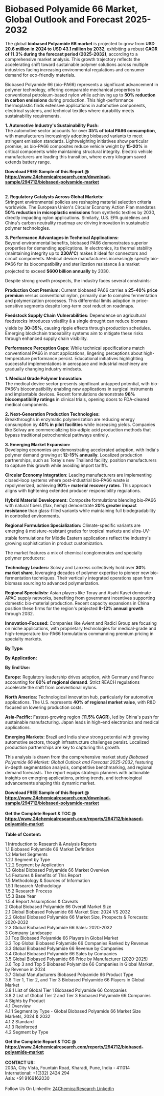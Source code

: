<h1>Biobased Polyamide 66 Market, Global Outlook and Forecast 2025-2032</h1><p>The global <strong>biobased Polyamide 66 market</strong> is projected to grow from <strong>USD 20.6 million in 2024 to USD 43.1 million by 2032</strong>, exhibiting a robust <strong>CAGR of 11.3% during the forecast period (2025-2032)</strong>, according to a comprehensive market analysis. This growth trajectory reflects the accelerating shift toward sustainable polymer solutions across multiple industries facing increasing environmental regulations and consumer demand for eco-friendly materials.</p><p>Biobased Polyamide 66 (bio-PA66) represents a significant advancement in polymer technology, offering comparable mechanical properties to conventional petroleum-based nylon while achieving up to <strong>50% reduction in carbon emissions</strong> during production. This high-performance thermoplastic finds extensive applications in automotive components, electrical systems, and technical textiles where durability meets sustainability requirements.</p><p><strong>1. Automotive Industry's Sustainability Push:</strong><br>
The automotive sector accounts for over <strong>35% of total PA66 consumption</strong>, with manufacturers increasingly adopting biobased variants to meet stringent emission standards. Lightweighting initiatives show particular promise, as bio-PA66 composites reduce vehicle weight by <strong>15-20%</strong> in critical components while maintaining structural integrity. Electric vehicle manufacturers are leading this transition, where every kilogram saved extends battery range.</p><div><b>Download FREE Sample of this Report @ 
            <a href="https://www.24chemicalresearch.com/download-sample/294712/biobased-polyamide-market">
            https://www.24chemicalresearch.com/download-sample/294712/biobased-polyamide-market</a></b></div><br><p><strong>2. Regulatory Catalysts Across Global Markets:</strong><br>
Stringent environmental policies are reshaping material selection criteria worldwide. The European Union's Circular Economy Action Plan mandates <strong>50% reduction in microplastic emissions</strong> from synthetic textiles by 2030, directly impacting nylon applications. Similarly, U.S. EPA guidelines and China's carbon neutrality roadmap are driving innovation in sustainable polymer technologies.</p><p><strong>3. Performance Advantages in Technical Applications:</strong><br>
Beyond environmental benefits, biobased PA66 demonstrates superior properties for demanding applications. In electronics, its thermal stability (maintaining integrity up to <strong>230Â°C</strong>) makes it ideal for connectors and circuit components. Medical device manufacturers increasingly specify bio-PA66 for its biocompatibility and sterilization resistance â a market projected to exceed <strong>$600 billion annually</strong> by 2030.</p><p>Despite strong growth prospects, the industry faces several constraints:</p><p><strong>Production Cost Premium:</strong> Current biobased PA66 carries a <strong>25-40% price premium</strong> versus conventional nylon, primarily due to complex fermentation and polymerization processes. This differential limits adoption in price-sensitive segments despite long-term cost reduction roadmaps.</p><p><strong>Feedstock Supply Chain Vulnerabilities:</strong> Dependence on agricultural feedstocks introduces volatility â a single drought can reduce biomass yields by <strong>30-35%</strong>, causing ripple effects through production schedules. Emerging blockchain traceability systems aim to mitigate these risks through enhanced supply chain visibility.</p><p><strong>Performance Perception Gaps:</strong> While technical specifications match conventional PA66 in most applications, lingering perceptions about high-temperature performance persist. Educational initiatives highlighting successful implementations in aerospace and industrial machinery are gradually changing industry mindsets.</p><p><strong>1. Medical Grade Polymer Innovation:</strong><br>
The medical device sector presents significant untapped potential, with bio-PA66's biocompatibility enabling new applications in surgical instruments and implantable devices. Recent formulations demonstrate <strong>98% biocompatibility ratings</strong> in clinical trials, opening doors to FDA-cleared medical components.</p><p><strong>2. Next-Generation Production Technologies:</strong><br>
Breakthroughs in enzymatic polymerization are reducing energy consumption by <strong>40% in pilot facilities</strong> while increasing yields. Companies like Solvay are commercializing bio-adipic acid production methods that bypass traditional petrochemical pathways entirely.</p><p><strong>3. Emerging Market Expansion:</strong><br>
Developing economies are demonstrating accelerated adoption, with India's polymer demand growing at <strong>12-15% annually</strong>. Localized production partnerships, such as Toray's new Thailand facility, position manufacturers to capture this growth while avoiding import tariffs.</p><p><strong>Circular Economy Integration:</strong> Leading manufacturers are implementing closed-loop systems where post-industrial bio-PA66 waste is repolymerized, achieving <strong>90%+ material recovery rates</strong>. This approach aligns with tightening extended producer responsibility regulations.</p><p><strong>Hybrid Material Development:</strong> Composite formulations blending bio-PA66 with natural fibers (flax, hemp) demonstrate <strong>20% greater impact resistance</strong> than glass-filled variants while maintaining full biodegradability in controlled environments.</p><p><strong>Regional Formulation Specialization:</strong> Climate-specific variants are emerging â moisture-resistant grades for tropical markets and ultra-UV-stable formulations for Middle Eastern applications reflect the industry's growing sophistication in product customization.</p><p>The market features a mix of chemical conglomerates and specialty polymer producers:</p><p><strong>Technology Leaders:</strong> Solvay and Lanxess collectively hold over <strong>30% market share</strong>, leveraging decades of polymer expertise to pioneer new bio-fermentation techniques. Their vertically integrated operations span from biomass sourcing to advanced polymerization.</p><p><strong>Regional Specialists:</strong> Asian players like Toray and Asahi Kasei dominate APAC supply networks, benefiting from government incentives supporting domestic bio-material production. Recent capacity expansions in China position these firms for the region's projected <strong>9-12% annual growth</strong> through 2032.</p><p><strong>Innovation-Focused:</strong> Companies like Avient and Radici Group are focusing on niche applications, with proprietary technologies for medical-grade and high-temperature bio-PA66 formulations commanding premium pricing in specialty markets.</p><p><strong>By Type:</strong></p><p><strong>By Application:</strong></p><p><strong>By End Use:</strong></p><p><strong>Europe:</strong> Regulatory leadership drives adoption, with Germany and France accounting for <strong>60% of regional demand</strong>. Strict REACH regulations accelerate the shift from conventional nylons.</p><p><strong>North America:</strong> Technological innovation hub, particularly for automotive applications. The U.S. represents <strong>40% of regional market value</strong>, with R&amp;D focused on lowering production costs.</p><p><strong>Asia-Pacific:</strong> Fastest-growing region (<strong>11.5% CAGR</strong>), led by China's push for sustainable manufacturing. Japan leads in high-end electronics and medical applications.</p><p><strong>Emerging Markets:</strong> Brazil and India show strong potential with growing automotive sectors, though infrastructure challenges persist. Localized production partnerships are key to capturing this growth.</p><p>This analysis is drawn from the comprehensive market study <em>Biobased Polyamide 66 Market: Global Outlook and Forecast 2025-2032</em>, featuring in-depth segmentation analysis, competitive benchmarking, and regional demand forecasts. The report equips strategic planners with actionable insights on emerging applications, pricing trends, and technological advancements shaping this dynamic market.</p><div><b>Download FREE Sample of this Report @ 
            <a href="https://www.24chemicalresearch.com/download-sample/294712/biobased-polyamide-market">
            https://www.24chemicalresearch.com/download-sample/294712/biobased-polyamide-market</a></b></div><br><div><b>Get the Complete Report & TOC @ 
            <a href="https://www.24chemicalresearch.com/reports/294712/biobased-polyamide-market">
            https://www.24chemicalresearch.com/reports/294712/biobased-polyamide-market</a></b></div><br>
            <b>Table of Content:</b><p>1 Introduction to Research & Analysis Reports<br />
 1.1 Biobased Polyamide 66 Market Definition<br />
 1.2 Market Segments<br />
 1.2.1 Segment by Type<br />
 1.2.2 Segment by Application<br />
 1.3 Global Biobased Polyamide 66 Market Overview<br />
 1.4 Features & Benefits of This Report<br />
 1.5 Methodology & Sources of Information<br />
 1.5.1 Research Methodology<br />
 1.5.2 Research Process<br />
 1.5.3 Base Year<br />
 1.5.4 Report Assumptions & Caveats<br />
2 Global Biobased Polyamide 66 Overall Market Size<br />
 2.1 Global Biobased Polyamide 66 Market Size: 2024 VS 2032<br />
 2.2 Global Biobased Polyamide 66 Market Size, Prospects & Forecasts: 2020-2032<br />
 2.3 Global Biobased Polyamide 66 Sales: 2020-2032<br />
3 Company Landscape<br />
 3.1 Top Biobased Polyamide 66 Players in Global Market<br />
 3.2 Top Global Biobased Polyamide 66 Companies Ranked by Revenue<br />
 3.3 Global Biobased Polyamide 66 Revenue by Companies<br />
 3.4 Global Biobased Polyamide 66 Sales by Companies<br />
 3.5 Global Biobased Polyamide 66 Price by Manufacturer (2020-2025)<br />
 3.6 Top 3 and Top 5 Biobased Polyamide 66 Companies in Global Market, by Revenue in 2024<br />
 3.7 Global Manufacturers Biobased Polyamide 66 Product Type<br />
 3.8 Tier 1, Tier 2, and Tier 3 Biobased Polyamide 66 Players in Global Market<br />
 3.8.1 List of Global Tier 1 Biobased Polyamide 66 Companies<br />
 3.8.2 List of Global Tier 2 and Tier 3 Biobased Polyamide 66 Companies<br />
4 Sights by Product<br />
 4.1 Overview<br />
 4.1.1 Segment by Type - Global Biobased Polyamide 66 Market Size Markets, 2024 & 2032<br />
 4.1.2 Standard<br />
 4.1.3 Reinforced<br />
 4.2 Segment by Type</p><div><b>Get the Complete Report & TOC @ 
            <a href="https://www.24chemicalresearch.com/reports/294712/biobased-polyamide-market">
            https://www.24chemicalresearch.com/reports/294712/biobased-polyamide-market</a></b></div><br><b>CONTACT US:</b><br>
            203A, City Vista, Fountain Road, Kharadi, Pune, India - 411014<br>
            International: +1(332) 2424 294<br>
            Asia: +91 9169162030 <br><br>
            Follow Us On LinkedIn: <a href="https://www.linkedin.com/company/24chemicalresearch/">24ChemicalResearch LinkedIn</a>